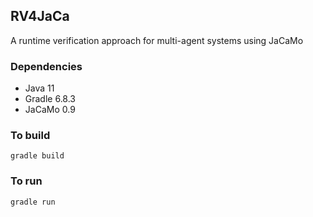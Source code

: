 ## RV4JaCa
A runtime verification approach for multi-agent systems using JaCaMo


### Dependencies

- Java 11
- Gradle 6.8.3
- JaCaMo 0.9

### To build

```
gradle build
```

### To run

```
gradle run
```